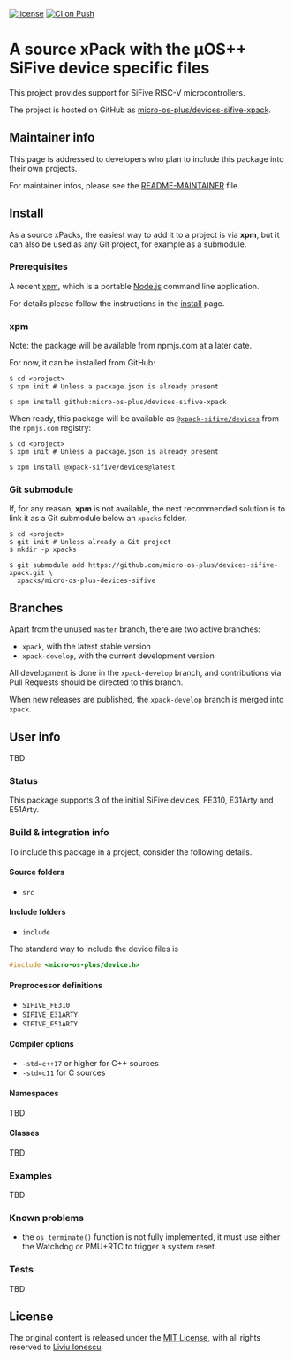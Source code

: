 [![license](https://img.shields.io/github/license/micro-os-plus/devices-sifive-xpack)](https://github.com/micro-os-plus/devices-sifive-xpack/blob/xpack/LICENSE)
[![CI on Push](https://github.com/micro-os-plus/devices-sifive-xpack/workflows/CI%20on%20Push/badge.svg)](https://github.com/micro-os-plus/devices-sifive-xpack/actions?query=workflow%3A%22CI+on+Push%22)

# A source xPack with the µOS++ SiFive device specific files

This project provides support for SiFive RISC-V microcontrollers.

The project is hosted on GitHub as
[micro-os-plus/devices-sifive-xpack](https://github.com/micro-os-plus/devices-sifive-xpack).

## Maintainer info

This page is addressed to developers who plan to include this package
into their own projects.

For maintainer infos, please see the
[README-MAINTAINER](README-MAINTAINER.md) file.

## Install

As a source xPacks, the easiest way to add it to a project is via **xpm**,
but it can also be used as any Git project, for example as a submodule.

### Prerequisites

A recent [xpm](https://xpack.github.io/xpm/),
which is a portable [Node.js](https://nodejs.org/) command line application.

For details please follow the instructions in the
[install](https://xpack.github.io/install/) page.

### xpm

Note: the package will be available from npmjs.com at a later date.

For now, it can be installed from GitHub:

```console
$ cd <project>
$ xpm init # Unless a package.json is already present

$ xpm install github:micro-os-plus/devices-sifive-xpack
```

When ready, this package will be available as
[`@xpack-sifive/devices`](https://www.npmjs.com/package/@xpack-sifive/devices)
from the `npmjs.com` registry:

```console
$ cd <project>
$ xpm init # Unless a package.json is already present

$ xpm install @xpack-sifive/devices@latest
```

### Git submodule

If, for any reason, **xpm** is not available, the next recommended
solution is to link it as a Git submodule below an `xpacks` folder.

```console
$ cd <project>
$ git init # Unless already a Git project
$ mkdir -p xpacks

$ git submodule add https://github.com/micro-os-plus/devices-sifive-xpack.git \
  xpacks/micro-os-plus-devices-sifive
```

## Branches

Apart from the unused `master` branch, there are two active branches:

- `xpack`, with the latest stable version
- `xpack-develop`, with the current development version

All development is done in the `xpack-develop` branch, and contributions via
Pull Requests should be directed to this branch.

When new releases are published, the `xpack-develop` branch is merged
into `xpack`.

## User info

TBD

### Status

This package supports 3 of the initial SiFive devices, FE310, E31Arty
and E51Arty.

### Build & integration info

To include this package in a project, consider the following details.

#### Source folders

- `src`

#### Include folders

- `include`

The standard way to include the device files is

```c
#include <micro-os-plus/device.h>
```

#### Preprocessor definitions

- `SIFIVE_FE310`
- `SIFIVE_E31ARTY`
- `SIFIVE_E51ARTY`

#### Compiler options

- `-std=c++17` or higher for C++ sources
- `-std=c11` for C sources

#### Namespaces

TBD

#### Classes

TBD

### Examples

TBD

### Known problems

- the `os_terminate()` function is not fully implemented, it must
use either the Watchdog or PMU+RTC to trigger a system reset.

### Tests

TBD

## License

The original content is released under the
[MIT License](https://opensource.org/licenses/MIT/),
with all rights reserved to
[Liviu Ionescu](https://github.com/ilg-ul/).
